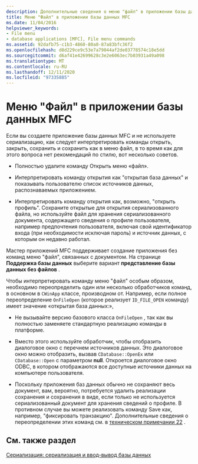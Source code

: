 ```yaml
---
description: Дополнительные сведения о меню "файл" в приложении базы данных MFC
title: Меню "Файл" в приложении базы данных MFC
ms.date: 11/04/2016
helpviewer_keywords:
- File menu
- database applications [MFC], File menu commands
ms.assetid: 92dafb75-c1b3-4860-80a0-87a83bfc36f2
ms.openlocfilehash: d8d229ce9c53e7a79044af2de03778574c18e5dd
ms.sourcegitcommit: d6af41e42699628c3e2e6063ec7b03931a49a098
ms.translationtype: MT
ms.contentlocale: ru-RU
ms.lasthandoff: 12/11/2020
ms.locfileid: "97335885"
---
```

# <a name="file-menu-in-an-mfc-database-application"></a>Меню "Файл" в приложении базы данных MFC

Если вы создаете приложение базы данных MFC и не используете сериализацию, как следует интерпретировать команды открыть, закрыть, сохранить и сохранить как в меню файл, в то время как для этого вопроса нет рекомендаций по стилю, вот несколько советов.

- Полностью удалите команду Открыть меню «файл».

- Интерпретировать команду открытия как "открытая база данных" и показывать пользователю список источников данных, распознаваемых приложением.

- Интерпретировать команду открытия как, возможно, "открыть профиль". Сохраните открытые для открытия сериализованного файла, но используйте файл для хранения сериализованного документа, содержащего сведения о профиле пользователя, например предпочтения пользователя, включая свой идентификатор входа (при необходимости исключая пароль) и источник данных, с которым он недавно работал.

Мастер приложений MFC поддерживает создание приложения без команд меню "файл", связанных с документом. На странице **Поддержка базы данных** выберите вариант **представление базы данных без файлов** .

Чтобы интерпретировать команду меню "файл" особым образом, необходимо переопределить один или несколько обработчиков команд, в основном в `CWinApp` классе, производном от. Например, если полное переопределение `OnFileOpen` (которое реализует `ID_FILE_OPEN` команду) имеет значение «открытая база данных:»,

- Не вызывайте версию базового класса `OnFileOpen` , так как вы полностью заменяете стандартную реализацию команды в платформе.

- Вместо этого используйте обработчик, чтобы отобразить диалоговое окно с перечнем источников данных. Это диалоговое окно можно отобразить, вызвав `CDatabase::OpenEx` или `CDatabase::Open` с параметром **null**. Откроется диалоговое окно ODBC, в котором отображаются все доступные источники данных на компьютере пользователя.

- Поскольку приложения баз данных обычно не сохраняют весь документ, вам, вероятно, потребуется удалить реализации сохранения и сохранения в виде, если только не используется сериализованный документ для хранения сведений о профиле. В противном случае вы можете реализовать команду Save как, например, "фиксировать транзакцию". Дополнительные сведения о переопределении этих команд см. в [техническом примечании 22](tn022-standard-commands-implementation.md) .

## <a name="see-also"></a>См. также раздел

[Сериализация: сериализация и ввод-вывод базы данных](serialization-serialization-vs-database-input-output.md)
